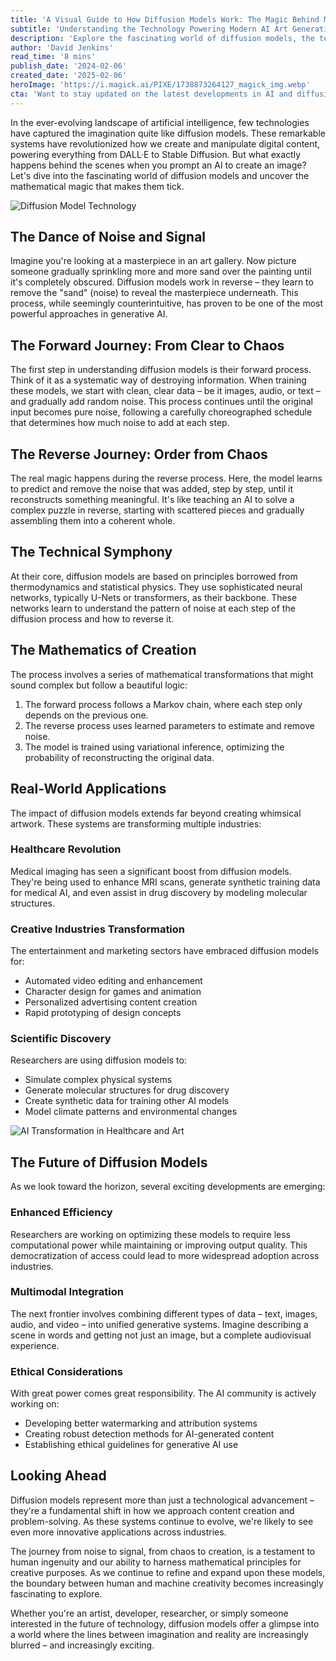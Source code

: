 ```yaml
---
title: 'A Visual Guide to How Diffusion Models Work: The Magic Behind Modern AI Art'
subtitle: 'Understanding the Technology Powering Modern AI Art Generation'
description: 'Explore the fascinating world of diffusion models, the technology powering modern AI art generation. Learn how these sophisticated systems transform random noise into stunning images through a process inspired by physics and mathematics, revolutionizing industries from healthcare to entertainment.'
author: 'David Jenkins'
read_time: '8 mins'
publish_date: '2024-02-06'
created_date: '2025-02-06'
heroImage: 'https://i.magick.ai/PIXE/1738873264127_magick_img.webp'
cta: 'Want to stay updated on the latest developments in AI and diffusion models? Connect with us on LinkedIn at MagickAI for regular insights and updates on the cutting edge of artificial intelligence.'
---
```


In the ever-evolving landscape of artificial intelligence, few technologies have captured the imagination quite like diffusion models. These remarkable systems have revolutionized how we create and manipulate digital content, powering everything from DALL·E to Stable Diffusion. But what exactly happens behind the scenes when you prompt an AI to create an image? Let's dive into the fascinating world of diffusion models and uncover the mathematical magic that makes them tick.

![Diffusion Model Technology](https://i.magick.ai/PIXE/1738873349451_magick_img.webp)

## The Dance of Noise and Signal

Imagine you're looking at a masterpiece in an art gallery. Now picture someone gradually sprinkling more and more sand over the painting until it's completely obscured. Diffusion models work in reverse – they learn to remove the "sand" (noise) to reveal the masterpiece underneath. This process, while seemingly counterintuitive, has proven to be one of the most powerful approaches in generative AI.

## The Forward Journey: From Clear to Chaos

The first step in understanding diffusion models is their forward process. Think of it as a systematic way of destroying information. When training these models, we start with clean, clear data – be it images, audio, or text – and gradually add random noise. This process continues until the original input becomes pure noise, following a carefully choreographed schedule that determines how much noise to add at each step.

## The Reverse Journey: Order from Chaos

The real magic happens during the reverse process. Here, the model learns to predict and remove the noise that was added, step by step, until it reconstructs something meaningful. It's like teaching an AI to solve a complex puzzle in reverse, starting with scattered pieces and gradually assembling them into a coherent whole.

## The Technical Symphony

At their core, diffusion models are based on principles borrowed from thermodynamics and statistical physics. They use sophisticated neural networks, typically U-Nets or transformers, as their backbone. These networks learn to understand the pattern of noise at each step of the diffusion process and how to reverse it.

## The Mathematics of Creation

The process involves a series of mathematical transformations that might sound complex but follow a beautiful logic:

1. The forward process follows a Markov chain, where each step only depends on the previous one.
2. The reverse process uses learned parameters to estimate and remove noise.
3. The model is trained using variational inference, optimizing the probability of reconstructing the original data.

## Real-World Applications

The impact of diffusion models extends far beyond creating whimsical artwork. These systems are transforming multiple industries:

### Healthcare Revolution
Medical imaging has seen a significant boost from diffusion models. They're being used to enhance MRI scans, generate synthetic training data for medical AI, and even assist in drug discovery by modeling molecular structures.

### Creative Industries Transformation
The entertainment and marketing sectors have embraced diffusion models for:
- Automated video editing and enhancement
- Character design for games and animation
- Personalized advertising content creation
- Rapid prototyping of design concepts

### Scientific Discovery
Researchers are using diffusion models to:
- Simulate complex physical systems
- Generate molecular structures for drug discovery
- Create synthetic data for training other AI models
- Model climate patterns and environmental changes

![AI Transformation in Healthcare and Art](https://i.magick.ai/PIXE/1738873349455_magick_img.webp)

## The Future of Diffusion Models

As we look toward the horizon, several exciting developments are emerging:

### Enhanced Efficiency
Researchers are working on optimizing these models to require less computational power while maintaining or improving output quality. This democratization of access could lead to more widespread adoption across industries.

### Multimodal Integration
The next frontier involves combining different types of data – text, images, audio, and video – into unified generative systems. Imagine describing a scene in words and getting not just an image, but a complete audiovisual experience.

### Ethical Considerations
With great power comes great responsibility. The AI community is actively working on:
- Developing better watermarking and attribution systems
- Creating robust detection methods for AI-generated content
- Establishing ethical guidelines for generative AI use

## Looking Ahead

Diffusion models represent more than just a technological advancement – they're a fundamental shift in how we approach content creation and problem-solving. As these systems continue to evolve, we're likely to see even more innovative applications across industries.

The journey from noise to signal, from chaos to creation, is a testament to human ingenuity and our ability to harness mathematical principles for creative purposes. As we continue to refine and expand upon these models, the boundary between human and machine creativity becomes increasingly fascinating to explore.

Whether you're an artist, developer, researcher, or simply someone interested in the future of technology, diffusion models offer a glimpse into a world where the lines between imagination and reality are increasingly blurred – and increasingly exciting.